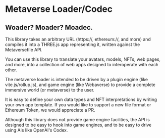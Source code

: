 # Metaverse Loader/Codec
## Woader? Moader? Moadec.

This library takes an arbitrary URL (https://, ethereum://, and more) and compiles it into a THREE.js app representing it, written against the Metaversefile API. 

You can use this library to translate your avatars, models, NFTs, web pages, and more, into a collection of web apps designed to interoperate with each other.

The metaverse loader is intended to be driven by a plugin engine (like vite.js/rollup.js), and game engine (like Webaverse) to provide a complete immersive world (or metaverse) to the user.

It is easy to define your own data types and NFT interpretations by writing your own app template. If you would like to support a new file format or Ethereum Token, we would appreciate a PR.

Although this library does not provide game engine facilities, the API is designed to be easy to hook into game engines, and to be easy to drive using AIs like OpenAI's Codex.
